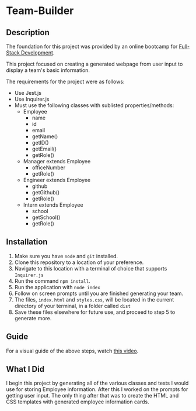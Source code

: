 # Team-Builder

## Description

The foundation for this project was provided by an online bootcamp for [Full-Stack Development](https://bootcamps.vanderbilt.edu/coding/online/landing/). 

This project focused on creating a generated webpage from user input to display a team's basic information.

The requirements for the project were as follows:
* Use Jest.js
* Use Inquirer.js
* Must use the following classes with sublisted properties/methods:
  * Employee
    * name
    * id
    * email
    * getName()
    * getID()
    * getEmail()
    * getRole()
  * Manager extends Employee
    * officeNumber
    * getRole()
  * Engineer extends Employee
    * github
    * getGithub()
    * getRole()
  * Intern extends Employee
    * school
    * getSchool()
    * getRole()

## Installation

1. Make sure you have `node` and `git` installed.
2. Clone this repository to a location of your preference.
3. Navigate to this location with a terminal of choice that supports `Inquirer.js`
4. Run the command `npm install`.
5. Run the application with `node index`
6. Follow on screen prompts until you are finished generating your team.
7. The files, `index.html` and `styles.css`, will be located in the current directory of your terminal, in a folder called `dist`
8. Save these files elsewhere for future use, and proceed to step 5 to generate more.

## Guide

For a visual guide of the above steps, watch [this video](https://youtu.be/).

## What I Did

I begin this project by generating all of the various classes and tests I would use for storing Employee information. After this I worked on the prompts for getting user input. The only thing after that was to create the HTML and CSS templates with generated employee information cards.